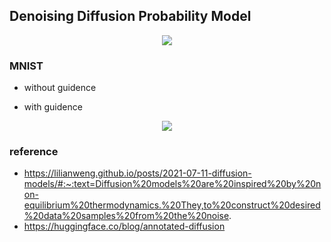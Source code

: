 
## Denoising Diffusion Probability Model

<div align=center>
<img src="https://user-images.githubusercontent.com/53368178/190867851-6d84fb48-ead7-47f1-90d4-4b71c7622396.png">
</div>
  
### MNIST
- without guidence

- with guidence
<div align=center>
<img src="https://user-images.githubusercontent.com/53368178/190882823-17c86cdd-760d-430d-9686-feaf4cd2072c.png">
</div>

### reference
- https://lilianweng.github.io/posts/2021-07-11-diffusion-models/#:~:text=Diffusion%20models%20are%20inspired%20by%20non-equilibrium%20thermodynamics.%20They,to%20construct%20desired%20data%20samples%20from%20the%20noise.
- https://huggingface.co/blog/annotated-diffusion

